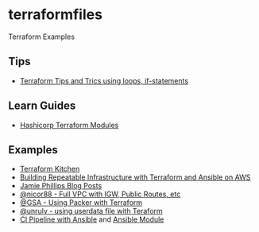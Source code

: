 # terraformfiles
Terraform Examples

## Tips

- [Terraform Tips and Trics using loops, if-statements](https://blog.gruntwork.io/terraform-tips-tricks-loops-if-statements-and-gotchas-f739bbae55f9)

## Learn Guides

- [Hashicorp Terraform Modules](https://learn.hashicorp.com/collections/terraform/modules)

## Examples

- [Terraform Kitchen](https://github.com/codeaprendiz/terraform-kitchen)
- [Building Repeatable Infrastructure with Terraform and Ansible on AWS](https://github.com/ernesen/Terraform-Ansible)
- [Jamie Phillips Blog Posts](https://www.phillipsj.net/tags/terraform/)
- [@nicor88 - Full VPC with IGW, Public Routes, etc](https://github.com/nicor88/aws-ecs-airflow/blob/master/infrastructure/network.tf)
- [@GSA - Using Packer with Terraform](https://github.com/GSA/devsecops-example/tree/03067f68ee2765f8477ae84235f7faa1d2f2cb70#deployment)
- [@unruly - using userdata file with Teraform](https://github.com/unruly/terraform-aws-airflow/blob/master/files/cloud-init.sh)
- [CI Pipeline with Ansible](https://github.com/Quantanalyst/insight_newvision_ci_pipeline/blob/master/terraform/airflow_rstudio.tf#L67) and [Ansible Module](https://github.com/insight-infrastructure/terraform-ansible-playbook)
